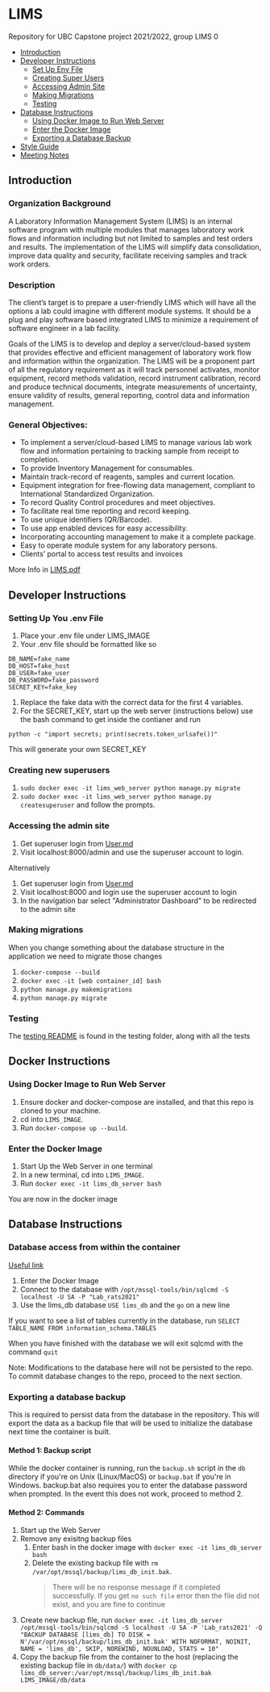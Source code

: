 # LIMS
Repository for UBC Capstone project 2021/2022, group LIMS 0

- [Introduction](#introduction)
- [Developer Instructions](#developer-instructions)
  - [Set Up Env File](#setting-up-you-env-file)
  - [Creating Super Users](#creating-new-superusers)
  - [Accessing Admin Site](#accessing-the-admin-site)
  - [Making Migrations](#making-migrations)
  - [Testing](#testing)
- [Database Instructions](#database-instructions)
  - [Using Docker Image to Run Web Server](#using-docker-image-to-run-web-server)
  - [Enter the Docker Image](#enter-the-docker-image)
  - [Exporting a Database Backup](#exporting-a-database-backup)
- [Style Guide](LIMS%20Style%20Guide.pdf)
- [Meeting Notes](Notes/)

## Introduction
### Organization Background
A Laboratory Information Management System (LIMS) is an internal software program with multiple modules that manages laboratory work flows and information including but not limited to samples and test orders and results. The implementation of the LIMS will simplify data consolidation, improve data quality and security, facilitate receiving samples and track work orders.
### Description
The client’s target is to prepare a user-friendly LIMS which will have all the options a lab could imagine with different module systems. It should be a plug and play software based integrated LIMS to minimize a requirement of software engineer in a lab facility.

Goals of the LIMS is to develop and deploy a server/cloud-based system that provides effective and efficient management of laboratory work flow and information within the organization. The LIMS will be a proponent part of all the regulatory requirement as it will track personnel activates, monitor equipment, record methods validation, record instrument calibration, record and produce technical documents, integrate measurements of uncertainty, ensure validity of results, general reporting, control data and information management.

### General Objectives:
- To implement a server/cloud-based LIMS to manage various lab work flow and information pertaining to tracking sample from receipt to completion.
- To provide Inventory Management for consumables.
- Maintain track-record of reagents, samples and current location.
- Equipment integration for free-flowing data management, compliant to International Standardized Organization.
- To record Quality Control procedures and meet objectives.
- To facilitate real time reporting and record keeping.
- To use unique identifiers (QR/Barcode).
- To use app enabled devices for easy accessibility.
- Incorporating accounting management to make it a complete package.
- Easy to operate module system for any laboratory persons.
- Clients’ portal to access test results and invoices

More Info in [LIMS.pdf](LIMS.pdf)

## Developer Instructions
### Setting Up You .env File

1. Place your .env file under LIMS_IMAGE
1. Your .env file should be formatted like so

```
DB_NAME=fake_name
DB_HOST=fake_host
DB_USER=fake_user
DB_PASSWORD=fake_password
SECRET_KEY=fake_key
```

1. Replace the fake data with the correct data for the first 4 variables.
1. For the SECRET_KEY, start up the web server (instructions below) use the bash command to get inside the contianer and run

```
python -c "import secrets; print(secrets.token_urlsafe())"
```

This will generate your own SECRET_KEY

### Creating new superusers

1. `sudo docker exec -it lims_web_server python manage.py migrate`
1. `sudo docker exec -it lims_web_server python manage.py createsuperuser` and follow the prompts.

### Accessing the admin site

1. Get superuser login from [User.md](Users.md)
1. Visit localhost:8000/admin and use the superuser account to login.

Alternatively

1. Get superuser login from [User.md](Users.md)
1. Visit localhost:8000 and login use the superuser account to login
1. In the navigation bar select "Administrator Dashboard" to be redirected to the admin site

### Making migrations

When you change something about the database structure in the application we need to migrate those changes

1. `docker-compose --build`
1. `docker exec -it [web container_id] bash`
1. `python manage.py makemigrations`
1. `python manage.py migrate`

### Testing

The [testing README](LIMS_IMAGE/web/tests/README.md) is found in the testing folder, along with all the tests

## Docker Instructions

### Using Docker Image to Run Web Server

1. Ensure docker and docker-compose are installed, and that this repo is cloned to your machine.
1. cd into `LIMS_IMAGE`.
1. Run `docker-compose up --build`.

### Enter the Docker Image

1. Start Up the Web Server in one terminal
1. In a new terminal, cd into `LIMS_IMAGE`.
1. Run `docker exec -it lims_db_server bash`

You are now in the docker image

## Database Instructions

### Database access from within the container

[Useful link](https://docs.microsoft.com/en-us/sql/linux/quickstart-install-connect-docker?view=sql-server-ver15&pivots=cs1-bash)

1. Enter the Docker Image
1. Connect to the database with `/opt/mssql-tools/bin/sqlcmd -S localhost -U SA -P "Lab_rats2021"`
1. Use the lims_db database `USE lims_db` and the `go` on a new line

If you want to see a list of tables currently in the database, run `SELECT TABLE_NAME FROM information_schema.TABLES`

When you have finished with the database we will exit sqlcmd with the command `quit`

Note: Modifications to the database here will not be persisted to the repo. To commit database changes to the repo, proceed to the next section.

### Exporting a database backup

This is required to persist data from the database in the repository. This will export the data as a backup file that will be used to initialize the database next time the container is built.

#### Method 1: Backup script

While the docker container is running, run the `backup.sh` script in the `db` directory if you're on Unix (Linux/MacOS) or `backup.bat` if you're in Windows. backup.bat also requires you to enter the database password when prompted. In the event this does not work, proceed to method 2.

#### Method 2: Commands

1. Start up the Web Server
1. Remove any exisitng backup files
   1. Enter bash in the docker image with `docker exec -it lims_db_server bash`
   1. Delete the existing backup file with `rm /var/opt/mssql/backup/lims_db_init.bak`.
         >There will be no response message if it completed successfully.
         >If you get `no such file` error then the file did not exist, and you are fine to continue
1. Create new backup file, run `docker exec -it lims_db_server /opt/mssql-tools/bin/sqlcmd -S localhost -U SA -P 'Lab_rats2021' -Q "BACKUP DATABASE [lims_db] TO DISK = N'/var/opt/mssql/backup/lims_db_init.bak' WITH NOFORMAT, NOINIT, NAME = 'lims_db', SKIP, NOREWIND, NOUNLOAD, STATS = 10"`
1. Copy the backup file from the container to the host (replacing the existing backup file in `db/data/`) with `docker cp lims_db_server:/var/opt/mssql/backup/lims_db_init.bak LIMS_IMAGE/db/data`


